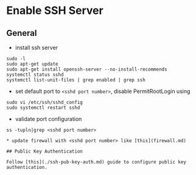 # Enable SSH Server

## General

* install ssh server
```
sudo -l
sudo apt-get update
sudo apt-get install openssh-server --no-install-recommends
systemctl status sshd
systemctl list-unit-files | grep enabled | grep ssh
```

* set default port to ```<sshd port number>```, disable PermitRootLogin using
```
sudo vi /etc/ssh/sshd_config
sudo systemctl restart sshd
````
* validate port configuration
```
ss -tupln|grep <sshd port number>

* update firewall with <sshd port number> like [this](firewall.md)

## Public Key Authentication

Follow [this](./ssh-pub-key-auth.md) guide to configure public key authentication.
